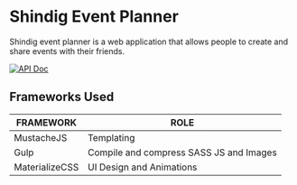 # Shindig Event Planner

Shindig event planner is a web application that allows people to create and share events with their friends.

[![API Doc](https://doclets.io/DauntlessTech/shindig/master.svg)](https://doclets.io/DauntlessTech/shindig/master)

## Frameworks Used

FRAMEWORK      | ROLE
-------------- | ---------------------------------------
MustacheJS     | Templating
Gulp           | Compile and compress SASS JS and Images
MaterializeCSS | UI Design and Animations

